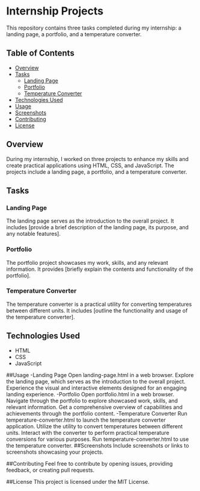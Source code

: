 # Internship Projects

This repository contains three tasks completed during my internship: a landing page, a portfolio, and a temperature converter.

## Table of Contents

- [Overview](#overview)
- [Tasks](#tasks)
  - [Landing Page](#landing-page)
  - [Portfolio](#portfolio)
  - [Temperature Converter](#temperature-converter)
- [Technologies Used](#technologies-used)
- [Usage](#usage)
- [Screenshots](#screenshots)
- [Contributing](#contributing)
- [License](#license)

## Overview

During my internship, I worked on three projects to enhance my skills and create practical applications using HTML, CSS, and JavaScript. The projects include a landing page, a portfolio, and a temperature converter.

## Tasks

### Landing Page

The landing page serves as the introduction to the overall project. It includes [provide a brief description of the landing page, its purpose, and any notable features].

### Portfolio

The portfolio project showcases my work, skills, and any relevant information. It provides [briefly explain the contents and functionality of the portfolio].

### Temperature Converter

The temperature converter is a practical utility for converting temperatures between different units. It includes [outline the functionality and usage of the temperature converter].

## Technologies Used

- HTML
- CSS
- JavaScript

##Usage
-Landing Page
Open landing-page.html in a web browser.
Explore the landing page, which serves as the introduction to the overall project.
Experience the visual and interactive elements designed for an engaging landing experience.
-Portfolio
Open portfolio.html in a web browser.
Navigate through the portfolio to explore showcased work, skills, and relevant information.
Get a comprehensive overview of capabilities and achievements through the portfolio content.
-Temperature Converter
Run temperature-converter.html to launch the temperature converter application.
Utilize the utility to convert temperatures between different units.
Interact with the converter to perform practical temperature conversions for various purposes.
Run temperature-converter.html to use the temperature converter.
##Screenshots
Include screenshots or links to screenshots showcasing your projects.

##Contributing
Feel free to contribute by opening issues, providing feedback, or creating pull requests.

##License
This project is licensed under the MIT License.   
